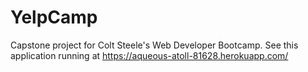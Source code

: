 # YelpCamp
Capstone project for Colt Steele's Web Developer Bootcamp.
See this application running at https://aqueous-atoll-81628.herokuapp.com/
